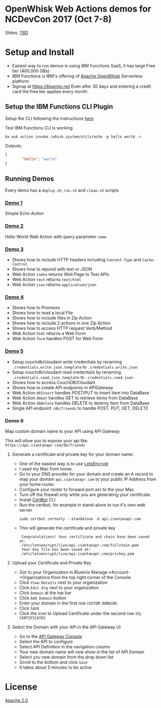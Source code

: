 # OpenWhisk Web Actions demos for NCDevCon 2017 (Oct 7-8)

Slides: [TBD]()

# Setup and Install
- Easiest way to run demos is using IBM Functions SaaS, it has large Free tier (400,000 GBs)
- IBM Functions is IBM's offering of [Apache OpenWhisk](openwhisk.org) Serverless platform
- Signup at https://bluemix.net
Even after 30 days and entering a credit card the free tier applies every month.

## Setup the IBM Functions CLI Plugin
Setup the CLI following the instructions [here](https://console.bluemix.net/openwhisk/learn/cli)

Test IBM Functions CLI is working
```
bx wsk action invoke /whisk.system/utils/echo -p hello world -r
```
Outputs:
```json
{
        "hello": "world"
}
```

## Running Demos
Every demo has a `deploy.sh`, `run.sh` and `clean.sh` scripts

### [Demo 1](./demo1)
Simple Echo Action

### [Demo 2](./demo2)
Hello World Web Action with query parameter `name`

### [Demo 3](./demo3)
- Shows how to include HTTP headers including `Content-Type` and `Cache-Control`
- Shows how to repond with text or JSON
- Web Action `index` returns Web Page to Test APIs
- Web Action `text`  returns `text/html`
- Web Action `json`  returns `application/json`

### [Demo 4](./demo4)
- Shows how to Promises
- Shows how to read a local File
- Shows how to include files in Zip Action
- Shows how to include 2 actions in one Zip Action
- Shows how to access HTTP request Verb/Method
- Web Action `html`  returns a Web Form
- Web Action `form`  handles POST for Web Form

### [Demo 5](./demo5)
- Setup couchdb/cloudant write credentials by renaming `.credentials.write.json.template` to `.credentials.write.json`
- Setup couchdb/cloudant read credentials by renaming `.credentials.read.json.template` to `.credentials.read.json`
- Shows how to access CouchDB/Cloudant
- Shows how to create API endpoints in APIGateway
- Web Action `dbInsert`  handles POST/PUT to insert item into DataBase
- Web Action `dbGet`     handles GET to retrieve items from DataBase
- Web Action `dbDelete`  handles DELETE to destroy item from DataBase
- Single API endpoint `/db/friends` to handle POST, PUT, GET, DELETE

### Demo 6
Map custom domain name to your API using API Gateway

This will allow you to expose your api like `https://api.csantanapr.com/db/friends`

1. Generate a certificate and private key for your domain name:
    - One of the easiest way is to use [LetsEncrypt](https://letsencrypt.org/)
    - I used my Mac from home.
    - Go to your DNS provider for your domain and create an A record to map your domain `api.csantanapr.com` to your public IP Address from your home router.
    - Configure your router to forward port `443` to the your Mac.
    - Turn off the firewall only while you are generating your certificate.
    - Install [CertBot](https://certbot.eff.org/#osx-other) CLI
    - Run the certbot, for example in stand-alone to run it's own web server
      ```
      sudo certbot certonly --standalone -d api.csantanapr.com
      ```
    - This will generate the certificate and private key
       ```
        Congratulations! Your certificate and chain have been saved at:
        /etc/letsencrypt/live/api.csantanapr.com/fullchain.pem
        Your key file has been saved at:
        /etc/letsencrypt/live/api.csantanapr.com/privkey.pem
       ```

2. Upload your Certificate and Private Key
    - Got to your Organization in Bluemix
    Manage->Account->Organizations from the top right corner of the Console.
    - Click `View Details` next to your organization
    - Click `Edit Org` next to your organization
    - Click `Domain` at the top bar
    - Click `Add Domain` button
    - Enter your domain in the first row `CUSTOM DOMAINS`
    - Click `SAVE`
    - Click the icon to Upload Certificate under the second row `SSL CERTIFICATES`

3. Select the Domain with your API in the API Gateway UI
    - Go to the [API Gateway Console](https://console.bluemix.net/openwhisk/apimanagement?env_id=ibm%3Ayp%3Aus-south)
    - Select the API to configure 
    - Select API Definition in the navigation column
    - Your new domain name will now show in the list of API Domain
    - Select you new domain from the drop down list
    - Scroll to the bottom and click `Save`
    - It takes about 5 minutes to be active 

# License
[Apache 2.0](LICENSE.txt)